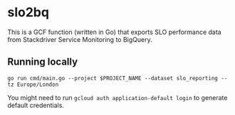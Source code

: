 # slo2bq

This is a GCF function (written in Go) that exports SLO performance data from
Stackdriver Service Monitoring to BigQuery.

## Running locally

`go run cmd/main.go --project $PROJECT_NAME --dataset slo_reporting --tz Europe/London`

You might need to run `gcloud auth application-default login` to generate default credentials.
